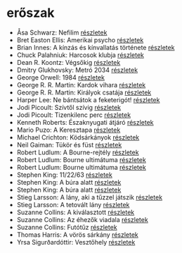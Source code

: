 # erőszak

- Åsa Schwarz: Nefilim [részletek](_details/%7Bopf.creator%7D.md#id_683)
- Bret Easton Ellis: Amerikai psycho [részletek](_details/%7Bopf.creator%7D.md#id_1446)
- Brian Innes: A kínzás és kínvallatás története [részletek](_details/%7Bopf.creator%7D.md#id_1448)
- Chuck Palahniuk: Harcosok klubja [részletek](_details/%7Bopf.creator%7D.md#id_660)
- Dean R. Koontz: Végsőkig [részletek](_details/%7Bopf.creator%7D.md#id_1071)
- Dmitry Glukhovsky: Metró 2034 [részletek](_details/%7Bopf.creator%7D.md#id_355)
- George Orwell: 1984 [részletek](_details/%7Bopf.creator%7D.md#id_364)
- George R. R. Martin: Kardok vihara [részletek](_details/%7Bopf.creator%7D.md#id_424)
- George R. R. Martin: Királyok csatája [részletek](_details/%7Bopf.creator%7D.md#id_418)
- Harper Lee: Ne bántsátok a feketerigót! [részletek](_details/%7Bopf.creator%7D.md#id_987)
- Jodi Picoult: Szívtől szívig [részletek](_details/%7Bopf.creator%7D.md#id_351)
- Jodi Picoult: Tizenkilenc perc [részletek](_details/%7Bopf.creator%7D.md#id_348)
- Kenneth Roberts: Északnyugati átjáró [részletek](_details/%7Bopf.creator%7D.md#id_745)
- Mario Puzo: A Keresztapa [részletek](_details/%7Bopf.creator%7D.md#id_283)
- Michael Crichton: Ködsárkányok [részletek](_details/%7Bopf.creator%7D.md#id_755)
- Neil Gaiman: Tükör és füst [részletek](_details/%7Bopf.creator%7D.md#id_1434)
- Robert Ludlum: A Bourne-rejtély [részletek](_details/%7Bopf.creator%7D.md#id_30)
- Robert Ludlum: Bourne ultimátuma [részletek](_details/%7Bopf.creator%7D.md#id_31)
- Robert Ludlum: Bourne ultimátuma [részletek](_details/%7Bopf.creator%7D.md#id_32)
- Stephen King: 11/22/63 [részletek](_details/%7Bopf.creator%7D.md#id_523)
- Stephen King: A búra alatt [részletek](_details/%7Bopf.creator%7D.md#id_556)
- Stephen King: A búra alatt [részletek](_details/%7Bopf.creator%7D.md#id_557)
- Stieg Larsson: A lány, aki a tűzzel játszik [részletek](_details/%7Bopf.creator%7D.md#id_26)
- Stieg Larsson: A tetovált lány [részletek](_details/%7Bopf.creator%7D.md#id_29)
- Suzanne Collins: A kiválasztott [részletek](_details/%7Bopf.creator%7D.md#id_83)
- Suzanne Collins: Az éhezők viadala [részletek](_details/%7Bopf.creator%7D.md#id_81)
- Suzanne Collins: Futótűz [részletek](_details/%7Bopf.creator%7D.md#id_82)
- Thomas Harris: A vörös sárkány [részletek](_details/%7Bopf.creator%7D.md#id_1031)
- Yrsa Sigurðardóttir: Vesztőhely [részletek](_details/%7Bopf.creator%7D.md#id_1733)